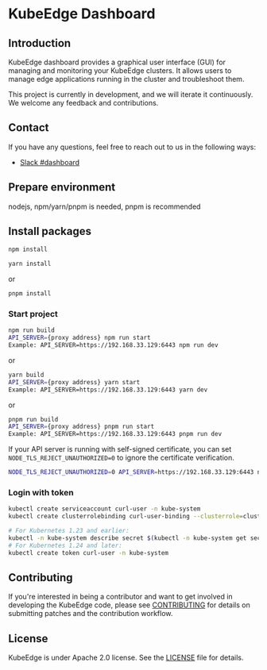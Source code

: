 # KubeEdge Dashboard

## Introduction
KubeEdge dashboard provides a graphical user interface (GUI) for managing and monitoring your KubeEdge clusters. It allows users to manage edge applications running in the cluster and troubleshoot them.

This project is currently in development, and we will iterate it continuously. We welcome any feedback and contributions.

## Contact
If you have any questions, feel free to reach out to us in the following ways:
* [Slack #dashboard](https://kubeedge.io/docs/community/slack/)

## Prepare environment
nodejs, npm/yarn/pnpm is needed, pnpm is recommended

## Install packages

```bash with npm
npm install
```

```bash with yarn
yarn install
```

or

```bash with pnpm
pnpm install
```

### Start project

```bash with npm
npm run build
API_SERVER={proxy address} npm run start
Example: API_SERVER=https://192.168.33.129:6443 npm run dev
```
or

```bash with yarn
yarn build
API_SERVER={proxy address} yarn start
Example: API_SERVER=https://192.168.33.129:6443 yarn dev
```
or

```bash with pnpm
pnpm run build
API_SERVER={proxy address} pnpm run start
Example: API_SERVER=https://192.168.33.129:6443 pnpm run dev
```

If your API server is running with self-signed certificate, you can set `NODE_TLS_REJECT_UNAUTHORIZED=0` to ignore the certificate verification.

```bash with npm
NODE_TLS_REJECT_UNAUTHORIZED=0 API_SERVER=https://192.168.33.129:6443 npm run dev
```

### Login with token

```bash
kubectl create serviceaccount curl-user -n kube-system
kubectl create clusterrolebinding curl-user-binding --clusterrole=cluster-admin --serviceaccount=kube-system:curl-user -n kube-system

# For Kubernetes 1.23 and earlier:
kubectl -n kube-system describe secret $(kubectl -n kube-system get secret | grep curl-user | awk '{print $1}')
# For Kubernetes 1.24 and later:
kubectl create token curl-user -n kube-system
```

## Contributing
If you're interested in being a contributor and want to get involved in developing the KubeEdge code, please see [CONTRIBUTING](./CONTRIBUTING.md) for details on submitting patches and the contribution workflow.

## License
KubeEdge is under Apache 2.0 license. See the [LICENSE](LICENSE) file for details.
